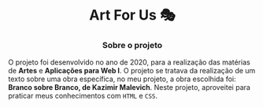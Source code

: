 <div align="center">

# **Art For Us 🎭**

</div>

<div align="center">

### **Sobre o projeto**

</div>

O projeto foi desenvolvido no ano de 2020, para a realização das matérias de **Artes** e **Aplicações para Web I**. 
O projeto se tratava da realização de um texto sobre uma obra específica, no meu projeto, a obra escolhida foi: **Branco sobre Branco, de Kazimir Malevich**.
Neste projeto, aproveitei para praticar meus conhecimentos com ``HTML`` e ``CSS``.
